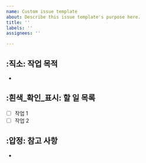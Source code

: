 ```yaml
---
name: Custom issue template
about: Describe this issue template's purpose here.
title: ''
labels: ''
assignees: ''

---
```


## :직소: 작업 목적
-
## :흰색_확인_표시: 할 일 목록
- [ ] 작업 1
- [ ] 작업 2
## :압정: 참고 사항
-
